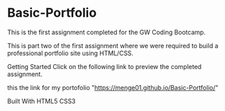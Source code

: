 # Basic-Portfolio

This is the first assignment completed for the GW Coding Bootcamp.

This is part two of the first assignment where we were required to build a professional portfolio site using HTML/CSS.

Getting Started
Click on the following link to preview the completed assignment.

this the link for my portofolio "https://menge01.github.io/Basic-Portfolio/"

Built With
HTML5
CSS3
